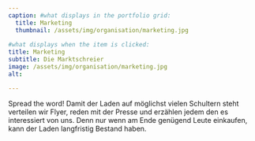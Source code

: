 ```yaml
---
caption: #what displays in the portfolio grid:
  title: Marketing
  thumbnail: /assets/img/organisation/marketing.jpg
  
#what displays when the item is clicked:
title: Marketing
subtitle: Die Marktschreier
image: /assets/img/organisation/marketing.jpg
alt: 

---
```

Spread the word! Damit der Laden auf möglichst vielen Schultern steht verteilen wir Flyer, reden mit der Presse und erzählen jedem den es interessiert von uns. Denn nur wenn am Ende genügend Leute einkaufen, kann der Laden langfristig Bestand haben.